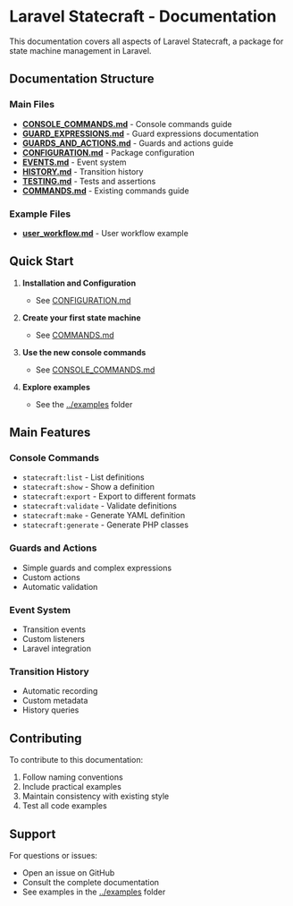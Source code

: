 # Laravel Statecraft - Documentation

This documentation covers all aspects of Laravel Statecraft, a package for state machine management in Laravel.

## Documentation Structure

### Main Files

- **[CONSOLE_COMMANDS.md](CONSOLE_COMMANDS.md)** - Console commands guide
- **[GUARD_EXPRESSIONS.md](GUARD_EXPRESSIONS.md)** - Guard expressions documentation
- **[GUARDS_AND_ACTIONS.md](GUARDS_AND_ACTIONS.md)** - Guards and actions guide
- **[CONFIGURATION.md](CONFIGURATION.md)** - Package configuration
- **[EVENTS.md](EVENTS.md)** - Event system
- **[HISTORY.md](HISTORY.md)** - Transition history
- **[TESTING.md](TESTING.md)** - Tests and assertions
- **[COMMANDS.md](COMMANDS.md)** - Existing commands guide

### Example Files

- **[user_workflow.md](user_workflow.md)** - User workflow example

## Quick Start

1. **Installation and Configuration**
   - See [CONFIGURATION.md](CONFIGURATION.md)

2. **Create your first state machine**
   - See [COMMANDS.md](COMMANDS.md)

3. **Use the new console commands**
   - See [CONSOLE_COMMANDS.md](CONSOLE_COMMANDS.md)

4. **Explore examples**
   - See the [../examples](../examples) folder

## Main Features

### Console Commands
- `statecraft:list` - List definitions
- `statecraft:show` - Show a definition
- `statecraft:export` - Export to different formats
- `statecraft:validate` - Validate definitions
- `statecraft:make` - Generate YAML definition
- `statecraft:generate` - Generate PHP classes

### Guards and Actions
- Simple guards and complex expressions
- Custom actions
- Automatic validation

### Event System
- Transition events
- Custom listeners
- Laravel integration

### Transition History
- Automatic recording
- Custom metadata
- History queries

## Contributing

To contribute to this documentation:

1. Follow naming conventions
2. Include practical examples
3. Maintain consistency with existing style
4. Test all code examples

## Support

For questions or issues:

- Open an issue on GitHub
- Consult the complete documentation
- See examples in the [../examples](../examples) folder
